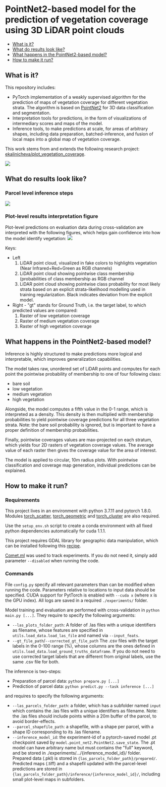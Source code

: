 # PointNet2-based model for the prediction of vegetation coverage using 3D LiDAR point clouds

  * [What is it?](#what-is-it-)
  * [What do results look like?](#what-do-results-look-like-)
  * [What happens in the PointNet2-based model?](#what-happens-in-the-pointnet2-based-model-)
  * [How to make it run?](#how-to-make-it-run-)


## What is it?
This repository includes:
- PyTorch implementation of a weakly supervised algorithm for the prediction of maps of vegetation coverage for different vegetation strata. The algorithm is based on [PointNet2](https://arxiv.org/abs/1706.02413) for 3D data classification and segmentation.
- Interpretation tools for predictions, in the form of visualizations of intermediary scores and maps of the model.
- Inference tools, to make predictions at scale, for areas of arbitrary shapes, including data preparation, batched-inference, and fusion of local maps into a global map of vegetation coverage. 

This work stems from and extends the following research project: [ekalinicheva/plot_vegetation_coverage](https://github.com/ekalinicheva/plot_vegetation_coverage).

![](img/3_stratum.png)

## What do results look like?

### Parcel level inference steps

![](img/parcel_inference_steps.png)

### Plot-level results interpretation figure
Plot-level predictions on evaluation data during cross-validation are interpreted with the following figures, which helps gain confidence into how the model identify vegetation:
![](img/example_result.png)

Keys:
- Left
  1. LiDAR point cloud, visualized in fake colors to highlights vegetation (Near Infrared+Red+Green as RGB channels)
  2. LiDAR point cloud showing pointwise class membership (probabilities of class membership as RGB channel
  3. LiDAR point cloud showing pointwise class probability for most likely strata based on an explicit strata-likelihood modelling used in training regularization. Black indicates deviation from the explicit model.
- Right - "gt" stands for Ground Truth, i.e. the target label, to which predicted values are compared:
  1. Raster of low vegetation coverage
  2. Raster of medium vegetation coverage
  3. Raster of high vegetation coverage

## What happens in the PointNet2-based model?

Inference is highly structured to make predictions more logical and interpretable, which improves generalization capabilities. 

The model takes raw, unordered set of LiDAR points and computes for each point the pointwise probability of membership to one of four following class:
- bare soil
- low vegetation
- medium vegetation
- high vegetation

Alongside, the model computes a fifth value in the 0-1 range, which is interpreted as a density. This density is then multiplied with membership probabilities to yield pointwise coverage predictions for all three vegetation strata. Note: the bare soil probability is ignored, but is important to have a proper definition of membership probabilities. 

Finally, pointwise coverages values are max-projected on each stratum, which yields four 2D rasters of vegetation coverage values. The average value of each raster then gives the coverage value for the area of interest.

The model is applied to circular, 10m radius plots. With pointwise classification and coverage map generation, individual predictions can be explained.

## How to make it run?

### Requirements
This project lives in an environment with python 3.7.11 and pytorch 1.8.0. Modules [torch_scatter](https://github.com/rusty1s/pytorch_scatter), [torch_geometric](https://github.com/rusty1s/pytorch_geometric) and [torch_cluster](https://github.com/rusty1s/pytorch_cluster) are also required.

Use the `setup_env.sh` script to create a conda environment with all fixed python dependencies automatically for cuda 1.1.1.

This project requires GDAL library for geographic data manipulation, which can be installed following this [recipe](https://mothergeo-py.readthedocs.io/en/latest/development/how-to/gdal-ubuntu-pkg.html).

[Comet.ml](comet.ml) was used to track experiments. If you do not need it, simply add parameter `--disabled` when running the code.

### Commands

File `config.py` specify all relevant parameters than can be modified when running the code. Parameters relative to locations to input data should be specified. CUDA support for PytTorch is enabled with `--cuda x` (where x is the GPU index). All logs are saved in a required `./experiments/` folder.

Model training and evaluation are performed with cross-validation in `python main.py [...]`. They require to specify the following arguments:
- `--las_plots_folder_path`: A folder of .las files with a unique identifiers as filename, whose features are specified in `utils.load_data.load_las_file` and named via `--input_feats`.
- `--gt_file_path`/`--corrected_gt_file_path` The .csv files with the target labels in the 0-100 range (%), whose columns are the ones defined in `utils.load_data.load_ground_truths_dataframe`. If you do not need to use corrected target labels that are different from original labels, use the same .csv file for both. 

The inference is two-steps:
  - Preparation of parcel data: `python prepare.py [...]`
  - Prediction of parcel data: `python predict.py --task inference [...]`

and requires to specify the following arguments:
- `--las_parcels_folder_path`: a folder, which has a subfolder named `input` which contains the .las files with a unique identifiers as filename. Note: the .las files should include points within a 20m buffer of the parcel, to avoid border-effects.
- `--parcel_shapefile_path`: a shapefile, with a shape per parcel, with a shape ID corresponding to its .las filename.
- `--inference_model_id`: the experiment-id of a pytorch-saved model .pt checkpoint saved by `model.point_net2.PointNet2.save_state`. The .pt model can have arbitrary name but must contains the "full" keyword, and be stored in ./experiments/.../{inference_model_id}/ folder.  
Prepared data (.pkl) is stored in `{las_parcels_folder_path}/prepared/`. Predicted maps (.tiff) and a shapefil updated with the parcel-level predictions are stored in `{las_parcels_folder_path}/inference/{inference_model_id}/`, including small plot-level maps in subfolders.
